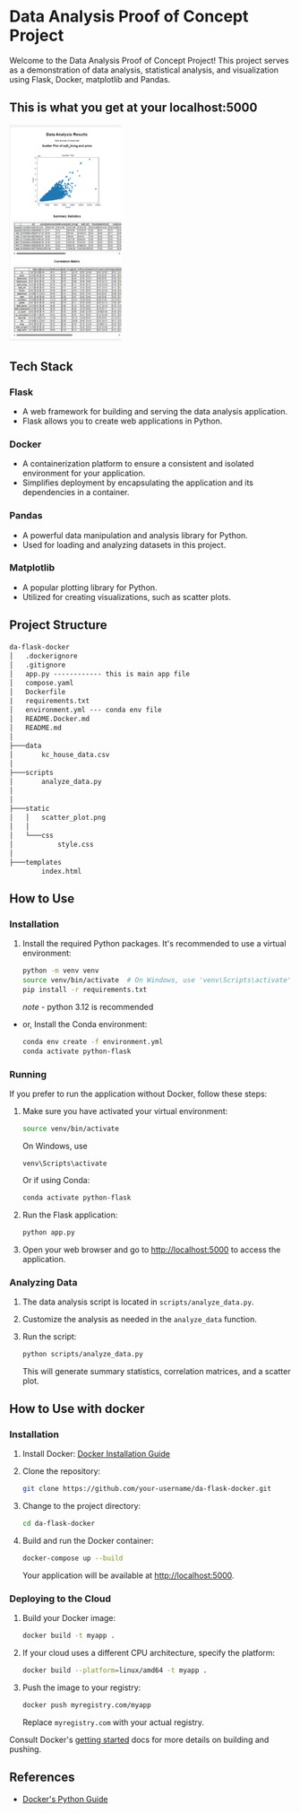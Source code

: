 # Data Analysis Proof of Concept Project

Welcome to the Data Analysis Proof of Concept Project! This project serves as a demonstration of data analysis, statistical analysis, and visualization using Flask, Docker, matplotlib and Pandas.

## This is what you get at your localhost:5000

<img src="data/yourlocalhost.jpeg" alt="localhost preview" width="200" />

## Tech Stack

### Flask
- A web framework for building and serving the data analysis application.
- Flask allows you to create web applications in Python.

### Docker
- A containerization platform to ensure a consistent and isolated environment for your application.
- Simplifies deployment by encapsulating the application and its dependencies in a container.

### Pandas
- A powerful data manipulation and analysis library for Python.
- Used for loading and analyzing datasets in this project.

### Matplotlib
- A popular plotting library for Python.
- Utilized for creating visualizations, such as scatter plots.

## Project Structure

```
da-flask-docker
│   .dockerignore
│   .gitignore
│   app.py ------------ this is main app file
│   compose.yaml
│   Dockerfile
|   requirements.txt
│   environment.yml --- conda env file
│   README.Docker.md
│   README.md
│
├───data
│       kc_house_data.csv
│
├───scripts
│       analyze_data.py
│   
│
├───static
│   │   scatter_plot.png
│   │
│   └───css
│           style.css
│
├───templates  
        index.html

```

## How to Use

### Installation

1. Install the required Python packages. It's recommended to use a virtual environment:
   
   ```bash
   python -m venv venv
   source venv/bin/activate  # On Windows, use 'venv\Scripts\activate'
   pip install -r requirements.txt
   ```
   *note* - python 3.12 is recommended

- or, Install the Conda environment:

   ```bash
   conda env create -f environment.yml
   conda activate python-flask
   ```

### Running

If you prefer to run the application without Docker, follow these steps:

1. Make sure you have activated your virtual environment:

   ```bash
   source venv/bin/activate
   ```
   On Windows, use 
   ```
   venv\Scripts\activate
   ```

   Or if using Conda:

   ```bash
   conda activate python-flask
   ```

2. Run the Flask application:

   ```bash
   python app.py
   ```

3. Open your web browser and go to [http://localhost:5000](http://localhost:5000) to access the application.

### Analyzing Data

1. The data analysis script is located in `scripts/analyze_data.py`.
2. Customize the analysis as needed in the `analyze_data` function.
3. Run the script:

   ```bash
   python scripts/analyze_data.py
   ```

   This will generate summary statistics, correlation matrices, and a scatter plot.

## How to Use with docker

### Installation

1. Install Docker: [Docker Installation Guide](https://docs.docker.com/get-docker/)
2. Clone the repository:

   ```bash
   git clone https://github.com/your-username/da-flask-docker.git
   ```

3. Change to the project directory:

   ```bash
   cd da-flask-docker
   ```

4. Build and run the Docker container:

   ```bash
   docker-compose up --build
   ```

   Your application will be available at [http://localhost:5000](http://localhost:5000).


### Deploying to the Cloud

1. Build your Docker image:

   ```bash
   docker build -t myapp .
   ```

2. If your cloud uses a different CPU architecture, specify the platform:

   ```bash
   docker build --platform=linux/amd64 -t myapp .
   ```

3. Push the image to your registry:

   ```bash
   docker push myregistry.com/myapp
   ```

   Replace `myregistry.com` with your actual registry.

Consult Docker's [getting started](https://docs.docker.com/go/get-started-sharing/) docs for more details on building and pushing.

## References

* [Docker's Python Guide](https://docs.docker.com/language/python/)